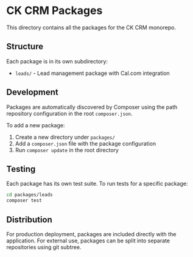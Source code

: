 # CK CRM Packages

This directory contains all the packages for the CK CRM monorepo.

## Structure

Each package is in its own subdirectory:
- `leads/` - Lead management package with Cal.com integration

## Development

Packages are automatically discovered by Composer using the path repository configuration in the root `composer.json`.

To add a new package:
1. Create a new directory under `packages/`
2. Add a `composer.json` file with the package configuration
3. Run `composer update` in the root directory

## Testing

Each package has its own test suite. To run tests for a specific package:
```bash
cd packages/leads
composer test
```

## Distribution

For production deployment, packages are included directly with the application.
For external use, packages can be split into separate repositories using git subtree.